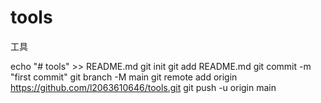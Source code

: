 # tools
工具

echo "# tools" >> README.md
git init
git add README.md
git commit -m "first commit"
git branch -M main
git remote add origin https://github.com/l2063610646/tools.git
git push -u origin main
